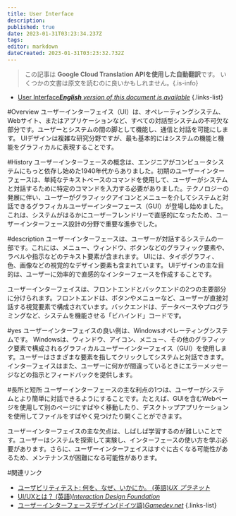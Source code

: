 ```yaml
---
title: User Interface
description: 
published: true
date: 2023-01-31T03:23:34.237Z
tags: 
editor: markdown
dateCreated: 2023-01-31T03:23:32.732Z
---
```


> この記事は **Google Cloud Translation APIを使用した自動翻訳**です。
いくつかの文書は原文を読むのに良いかもしれません。{.is-info}
- [User Interface***English** version of this document is available*](/en/Knowledge-base/Dictionary/user-interface)
{.links-list}

  

#Overview
ユーザーインターフェイス（UI）は、オペレーティングシステム、Webサイト、またはアプリケーションなど、すべての対話型システムの不可欠な部分です。ユーザーとシステムの間の脚として機能し、通信と対話を可能にします。 UIデザインは複雑な研究分野ですが、最も基本的にはシステムの機能と機能をグラフィカルに表現することです。

#History
ユーザーインターフェースの概念は、エンジニアがコンピュータシステムにもっと依存し始めた1940年代からありました。初期のユーザーインターフェースは、単純なテキストベースのコマンドを使用して、ユーザーがシステムと対話するために特定のコマンドを入力する必要がありました。テクノロジーの発展に伴い、ユーザーがグラフィックアイコンとメニューを介してシステムと対話できるグラフィカルユーザーインターフェース（GUI）が登場し始めました。これは、システムがはるかにユーザーフレンドリーで直感的になったため、ユーザーインターフェース設計の分野で重要な進歩でした。

#description
ユーザーインターフェースは、ユーザーが対話するシステムの一部です。これには、メニュー、ウィンドウ、ボタンなどのグラフィック要素や、ラベルや指示などのテキスト要素が含まれます。 UIには、タイポグラフィ、色、画像などの視覚的なデザイン要素も含まれています。 UIデザインの主な目的は、ユーザーに効率的で直感的なインターフェースを作成することです。

ユーザーインターフェイスは、フロントエンドとバックエンドの2つの主要部分に分けられます。フロントエンドは、ボタンやメニューなど、ユーザーが直接対話する視覚要素で構成されています。バックエンドは、データベースやプログラミングなど、システムを機能させる「ビハインド」コードです。

#yes
ユーザーインターフェイスの良い例は、Windowsオペレーティングシステムです。 Windowsは、ウィンドウ、アイコン、メニュー、その他のグラフィック要素で構成されるグラフィカルユーザーインターフェイス（GUI）を使用します。ユーザーはさまざまな要素を指してクリックしてシステムと対話できます。インターフェイスはまた、ユーザーに何かが間違っているときにエラーメッセージなどの指示とフィードバックを提供します。

#長所と短所
ユーザーインターフェースの主な利点の1つは、ユーザーがシステムとより簡単に対話できるようにすることです。たとえば、GUIを含むWebページを使用して別のページにすばやく移動したり、デスクトップアプリケーションを使用してファイルをすばやく見つけたり開くことができます。

ユーザーインターフェイスの主な欠点は、しばしば学習するのが難しいことです。ユーザーはシステムを探索して実験し、インターフェースの使い方を学ぶ必要があります。さらに、ユーザーインターフェイスはすぐに古くなる可能性があるため、メンテナンスが困難になる可能性があります。

#関連リンク
- [ユーザビリティテスト: 何を、なぜ、いかにか。 (英語)*UX プラネット*](https://uxplanet.org/usability-testing-what-why-and-how-3f9ff2d1fc48)
- [UI/UXとは？ (英語)*Interaction Design Foundation*](https://www.interaction-design.org/literature/topics/ui-ux)
- [ユーザーインターフェースデザイン(ドイツ語)*Gamedev.net*](https://www.gamedev.net/articles/programming/graphics/user-interface-design-r3053/)
{.links-list}